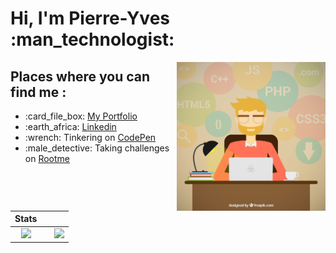 <h1><b>Hi, I'm Pierre-Yves :man_technologist:</b></h1>

<img src="https://github.com/Pi-L/Pi-L/raw/master/images/dev_freepik.jpg" alt="Coder in action - Image from freepik.com" align="right" width="238px">

<h2>Places where you can find me : </h2>
<ul>
	<li>:card_file_box: <a href="https://legeay.info">My Portfolio</a></li>
	<li>:earth_africa: <a href="https://www.linkedin.com/in/pyl/">Linkedin</a></li>
	<li>:wrench: Tinkering on <a href="https://codepen.io/pi-L/">CodePen</a></li>
	<li>:male_detective: Taking challenges on <a href="https://www.root-me.org/pi-L">Rootme</a></li>
</ul>
<br>
<br>

| Stats | | |
| :---: |:---:| :---:|
| ![](https://github-readme-stats.vercel.app/api?username=Pi-L&count_private=true&theme=slateorange&show_icons=true) |  | ![](https://github-readme-stats.vercel.app/api/top-langs/?username=Pi-L&theme=slateorange&count_private=true&exclude_repo=exnihilo-server,pyl.space,Waria,hm_acronymes,spring-petclinic,tp_azure,initiation_git,FunWithBash&langs_count=7) |
